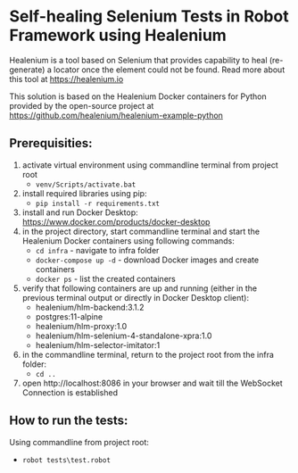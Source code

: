 # Self-healing Selenium Tests in Robot Framework using Healenium

Healenium is a tool based on Selenium that provides capability to heal (re-generate) a locator once the element could not be found. 
Read more about this tool at https://healenium.io

This solution is based on the Healenium Docker containers for Python provided by the open-source project at https://github.com/healenium/healenium-example-python

## Prerequisities:
1. activate virtual environment using commandline terminal from project root
   * ```venv/Scripts/activate.bat```
2. install required libraries using pip:
   * ```pip install -r requirements.txt```
3. install and run Docker Desktop: https://www.docker.com/products/docker-desktop
4. in the project directory, start commandline terminal and start the Healenium Docker containers using following commands:
   * ```cd infra``` - navigate to infra folder
   * ```docker-compose up -d``` - download Docker images and create containers
   * ```docker ps``` - list the created containers
5. verify that following containers are up and running (either in the previous terminal output or directly in Docker Desktop client): 
   * healenium/hlm-backend:3.1.2 
   * postgres:11-alpine
   * healenium/hlm-proxy:1.0
   * healenium/hlm-selenium-4-standalone-xpra:1.0
   * healenium/hlm-selector-imitator:1
6. in the commandline terminal, return to the project root from the infra folder:
   * ```cd ..```
7. open http://localhost:8086 in your browser and wait till the WebSocket Connection is established


## How to run the tests:
Using commandline from project root:
   * ```robot tests\test.robot```

